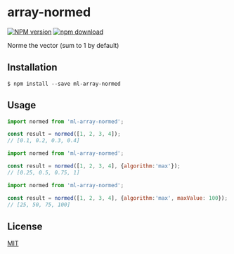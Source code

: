 # array-normed

[![NPM version][npm-image]][npm-url]
[![npm download][download-image]][download-url]

Norme the vector (sum to 1 by default)

## Installation

`$ npm install --save ml-array-normed`

## Usage

```js
import normed from 'ml-array-normed';

const result = normed([1, 2, 3, 4]);
// [0.1, 0.2, 0.3, 0.4]
```

```js
import normed from 'ml-array-normed';

const result = normed([1, 2, 3, 4], {algorithm:'max'});
// [0.25, 0.5, 0.75, 1]
```

```js
import normed from 'ml-array-normed';

const result = normed([1, 2, 3, 4], {algorithm:'max', maxValue: 100});
// [25, 50, 75, 100]
```

## License

[MIT](./LICENSE)

[npm-image]: https://img.shields.io/npm/v/ml-array-normed.svg?style=flat-square
[npm-url]: https://npmjs.org/package/ml-array-normed
[download-image]: https://img.shields.io/npm/dm/ml-array-normed.svg?style=flat-square
[download-url]: https://npmjs.org/package/ml-array-normed
